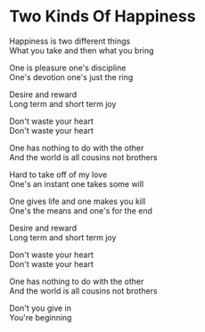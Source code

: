 # Two Kinds Of Happiness  

Happiness is two different things  
What you take and then what you bring  

One is pleasure one's discipline  
One's devotion one's just the ring  

Desire and reward  
Long term and short term joy  

Don't waste your heart  
Don't waste your heart  

One has nothing to do with the other  
And the world is all cousins not brothers  

Hard to take off of my love  
One's an instant one takes some will  

One gives life and one makes you kill  
One's the means and one's for the end  

Desire and reward  
Long term and short term joy  

Don't waste your heart  
Don't waste your heart  

One has nothing to do with the other  
And the world is all cousins not brothers  

Don't you give in  
You're beginning  
